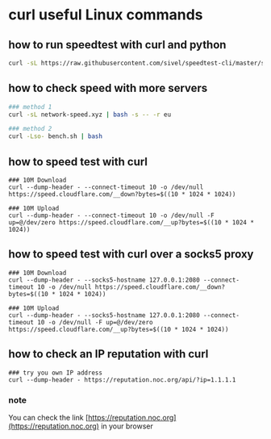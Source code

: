 # curl useful Linux commands 


## how to run speedtest with curl and python

```bash
curl -sL https://raw.githubusercontent.com/sivel/speedtest-cli/master/speedtest.py | python3 -
```

## how to check speed with more servers 

```bash
### method 1
curl -sL network-speed.xyz | bash -s -- -r eu

### method 2
curl -Lso- bench.sh | bash
```

## how to speed test with curl 

```
### 10M Download
curl --dump-header - --connect-timeout 10 -o /dev/null https://speed.cloudflare.com/__down?bytes=$((10 * 1024 * 1024))

### 10M Upload
curl --dump-header - --connect-timeout 10 -o /dev/null -F up=@/dev/zero https://speed.cloudflare.com/__up?bytes=$((10 * 1024 * 1024))
```

## how to speed test with curl over a socks5 proxy 

```
### 10M Download
curl --dump-header - --socks5-hostname 127.0.0.1:2080 --connect-timeout 10 -o /dev/null https://speed.cloudflare.com/__down?bytes=$((10 * 1024 * 1024))

### 10M Upload
curl --dump-header - --socks5-hostname 127.0.0.1:2080 --connect-timeout 10 -o /dev/null -F up=@/dev/zero https://speed.cloudflare.com/__up?bytes=$((10 * 1024 * 1024))
```

## how to check an IP reputation with curl 

```
### try you own IP address
curl --dump-header - https://reputation.noc.org/api/?ip=1.1.1.1

```
### note
You can check the link [https://reputation.noc.org](https://reputation.noc.org) in your browser


